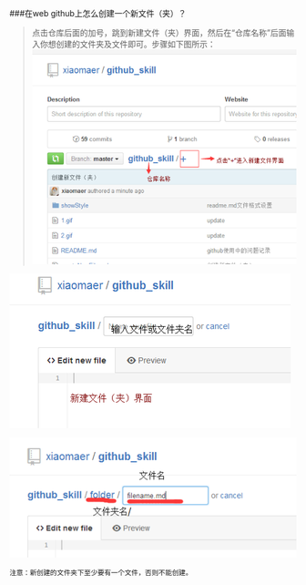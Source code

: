 ###在web github上怎么创建一个新文件（夹）？
>点击仓库后面的加号，跳到新建文件（夹）界面，然后在“仓库名称”后面输入你想创建的文件夹及文件即可。步骤如下图所示：  
![img1](./img/newfile1.png)

![img1](./img/newfile2.png)

![img1](./img/new3.png)

`注意：新创建的文件夹下至少要有一个文件，否则不能创建。`
